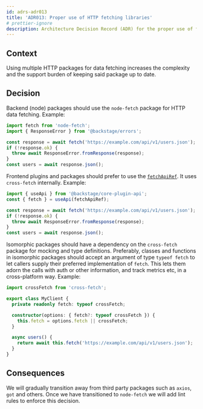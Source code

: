 ```yaml
---
id: adrs-adr013
title: 'ADR013: Proper use of HTTP fetching libraries'
# prettier-ignore
description: Architecture Decision Record (ADR) for the proper use of fetchApiRef, node-fetch, and cross-fetch for data fetching.
---
```


## Context

Using multiple HTTP packages for data fetching increases the complexity and the
support burden of keeping said package up to date.

## Decision

Backend (node) packages should use the `node-fetch` package for HTTP data
fetching. Example:

```ts
import fetch from 'node-fetch';
import { ResponseError } from '@backstage/errors';

const response = await fetch('https://example.com/api/v1/users.json');
if (!response.ok) {
  throw await ResponseError.fromResponse(response);
}
const users = await response.json();
```

Frontend plugins and packages should prefer to use the
[`fetchApiRef`](https://backstage.io/docs/reference/core-plugin-api.fetchapiref).
It uses `cross-fetch` internally. Example:

```ts
import { useApi } from '@backstage/core-plugin-api';
const { fetch } = useApi(fetchApiRef);

const response = await fetch('https://example.com/api/v1/users.json');
if (!response.ok) {
  throw await ResponseError.fromResponse(response);
}
const users = await response.json();
```

Isomorphic packages should have a dependency on the `cross-fetch` package for
mocking and type definitions. Preferably, classes and functions in isomorphic
packages should accept an argument of type `typeof fetch` to let callers supply
their preferred implementation of `fetch`. This lets them adorn the calls with
auth or other information, and track metrics etc, in a cross-platform way.
Example:

```ts
import crossFetch from 'cross-fetch';

export class MyClient {
  private readonly fetch: typeof crossFetch;

  constructor(options: { fetch?: typeof crossFetch }) {
    this.fetch = options.fetch || crossFetch;
  }

  async users() {
    return await this.fetch('https://example.com/api/v1/users.json');
  }
}
```

## Consequences

We will gradually transition away from third party packages such as `axios`,
`got` and others. Once we have transitioned to `node-fetch` we will add lint
rules to enforce this decision.
